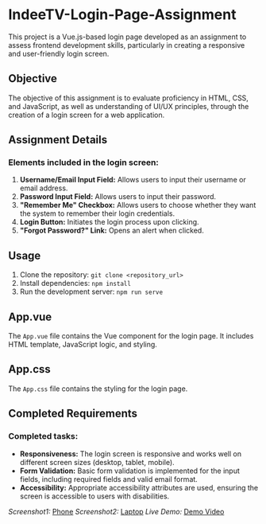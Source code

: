 # IndeeTV-Login-Page-Assignment

This project is a Vue.js-based login page developed as an assignment to assess frontend development skills, particularly in creating a responsive and user-friendly login screen.

## Objective

The objective of this assignment is to evaluate proficiency in HTML, CSS, and JavaScript, as well as understanding of UI/UX principles, through the creation of a login screen for a web application.

## Assignment Details

### Elements included in the login screen:

1. **Username/Email Input Field:** Allows users to input their username or email address.
2. **Password Input Field:** Allows users to input their password.
3. **"Remember Me" Checkbox:** Allows users to choose whether they want the system to remember their login credentials.
4. **Login Button:** Initiates the login process upon clicking.
5. **"Forgot Password?" Link:** Opens an alert when clicked.

## Usage

1. Clone the repository: `git clone <repository_url>`
2. Install dependencies: `npm install`
3. Run the development server: `npm run serve`

## App.vue

The `App.vue` file contains the Vue component for the login page. It includes HTML template, JavaScript logic, and styling.

## App.css

The `App.css` file contains the styling for the login page.

## Completed Requirements

### Completed tasks:

- **Responsiveness:** The login screen is responsive and works well on different screen sizes (desktop, tablet, mobile).
- **Form Validation:** Basic form validation is implemented for the input fields, including required fields and valid email format.
- **Accessibility:** Appropriate accessibility attributes are used, ensuring the screen is accessible to users with disabilities.

*Screenshot1:*
[Phone](https://drive.google.com/file/d/1QV-eywpp3B7VbsJDUTMyZv30GplLVH4o/view?usp=sharing)
*Screenshot2:*
[Laptop](https://drive.google.com/file/d/1Dr7hf_QuyRK-n-6HsqeX5sUOEt6g5Zd4/view?usp=sharing)
*Live Demo:*
[Demo Video](https://drive.google.com/file/d/1CIzJBYkZ7c2EsH6M29e381SeeYS_QAOI/view?usp=sharing)


